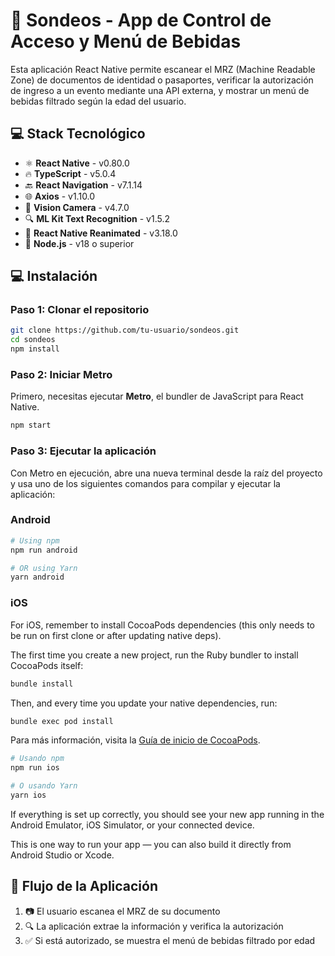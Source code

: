 # 📱 Sondeos - App de Control de Acceso y Menú de Bebidas

Esta aplicación React Native permite escanear el MRZ (Machine Readable Zone) de documentos de identidad o pasaportes, verificar la autorización de ingreso a un evento mediante una API externa, y mostrar un menú de bebidas filtrado según la edad del usuario.


## 💻 Stack Tecnológico

- ⚛️ **React Native** - v0.80.0
- 🔥 **TypeScript** - v5.0.4
- 🔙 **React Navigation** - v7.1.14
- 🌐 **Axios** - v1.10.0
- 📸 **Vision Camera** - v4.7.0
- 🔍 **ML Kit Text Recognition** - v1.5.2
- 🔄 **React Native Reanimated** - v3.18.0
- 📱 **Node.js** - v18 o superior


## 💻 Instalación

### Paso 1: Clonar el repositorio

```sh
git clone https://github.com/tu-usuario/sondeos.git
cd sondeos
npm install
```

### Paso 2: Iniciar Metro

Primero, necesitas ejecutar **Metro**, el bundler de JavaScript para React Native.

```sh
npm start
```

### Paso 3: Ejecutar la aplicación

Con Metro en ejecución, abre una nueva terminal desde la raíz del proyecto y usa uno de los siguientes comandos para compilar y ejecutar la aplicación:

### Android

```sh
# Using npm
npm run android

# OR using Yarn
yarn android
```

### iOS

For iOS, remember to install CocoaPods dependencies (this only needs to be run on first clone or after updating native deps).

The first time you create a new project, run the Ruby bundler to install CocoaPods itself:

```sh
bundle install
```

Then, and every time you update your native dependencies, run:

```sh
bundle exec pod install
```

Para más información, visita la [Guía de inicio de CocoaPods](https://guides.cocoapods.org/using/getting-started.html).

```sh
# Usando npm
npm run ios

# O usando Yarn
yarn ios
```

If everything is set up correctly, you should see your new app running in the Android Emulator, iOS Simulator, or your connected device.

This is one way to run your app — you can also build it directly from Android Studio or Xcode.



## 📍 Flujo de la Aplicación

1. 📷 El usuario escanea el MRZ de su documento
2. 🔍 La aplicación extrae la información y verifica la autorización
3. ✅ Si está autorizado, se muestra el menú de bebidas filtrado por edad



